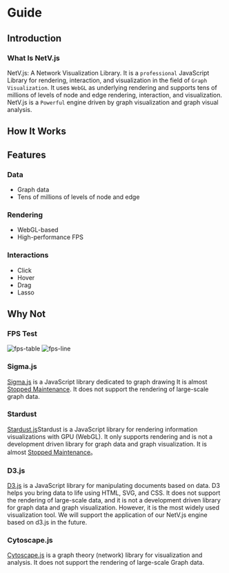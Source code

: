 # Guide

## Introduction

### What Is NetV.js

NetV.js: A Network Visualization Library.
It is a `professional` JavaScript Library for rendering, interaction, and visualization in the field of `Graph Visualization`.
It uses `WebGL` as underlying rendering and supports tens of millions of levels of node and edge rendering, interaction, and visualization.
NetV.js is a `Powerful` engine driven by graph visualization and graph visual analysis.

## How It Works

## Features

### Data

-   Graph data
-   Tens of millions of levels of node and edge

### Rendering

-   WebGL-based
-   High-performance FPS

### Interactions

-   Click
-   Hover
-   Drag
-   Lasso

<!-- ### 布局

-   多种图布局支持
-   服务器端计算

### 可视化

-   可视化组件

### 可视分析

-   可视分析套件 -->

## Why Not

### FPS Test

<img :src="$withBase('/fps-table.jpg')" alt="fps-table">
<img :src="$withBase('/fps-line.jpg')" alt="fps-line">

### Sigma.js

[Sigma.js](http://sigmajs.org/) is a JavaScript library dedicated to graph drawing
It is almost [Stopped Maintenance](https://github.com/jacomyal/sigma.js/releases/). It does not support the rendering of large-scale graph data.

### Stardust

[Stardust.js](https://stardustjs.github.io/)Stardust is a JavaScript library for rendering information visualizations with GPU (WebGL).
It only supports rendering and is not a development driven library for graph data and graph visualization.
It is almost [Stopped Maintenance](https://github.com/stardustjs/)。

### D3.js

[D3.js](https://d3js.org/) is a JavaScript library for manipulating documents based on data. D3 helps you bring data to life using HTML, SVG, and CSS.
It does not support the rendering of large-scale data, and it is not a development driven library for graph data and graph visualization.
However, it is the most widely used visualization tool. We will support the application of our NetV.js engine based on d3.js in the future.

### Cytoscape.js

[Cytoscape.js](https://js.cytoscape.org/) is a graph theory (network) library for visualization and analysis.
It does not support the rendering of large-scale Graph data.
